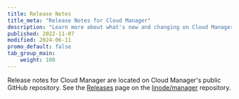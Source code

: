 ```yaml
---
title: Release Notes
title_meta: "Release Notes for Cloud Manager"
description: "Learn more about what's new and changing on Cloud Manager by reviewing the changelog entries."
published: 2022-11-07
modified: 2024-06-11
promo_default: false
tab_group_main:
    weight: 100
---
```


Release notes for Cloud Manager are located on Cloud Manager's public GitHub repository. See the [Releases](https://github.com/linode/manager/releases) page on the [linode/manager](https://github.com/linode/manager/) repository.